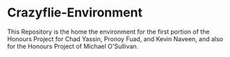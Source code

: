 # Crazyflie-Environment
This Repository is the home the environment for the first portion of the Honours Project for Chad Yassin, Pronoy Fuad, and Kevin Naveen, and also for the Honours Project of Michael O'Sullivan.
